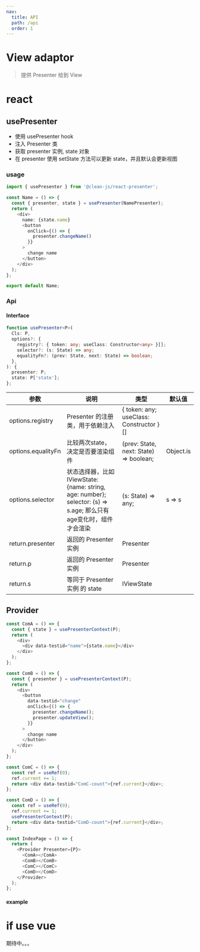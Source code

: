 ```yaml
---
nav:
  title: API
  path: /api
  order: 1
---
```


# View adaptor

> 提供 Presenter 给到 View

# react

## usePresenter

- 使用 usePresenter hook
- 注入 Presenter 类
- 获取 presenter 实例, state 对象
- 在 presenter 使用 setState 方法可以更新 state，并且默认会更新视图

### usage

```typescript | pure
import { usePresenter } from '@clean-js/react-presenter';

const Name = () => {
  const { presenter, state } = usePresenter(NamePresenter);
  return (
    <div>
      name: {state.name}
      <button 
        onClick={() => {
          presenter.changeName()
        }}
      >
        change name
      </button>
    </div>
  );
};

export default Name;
```

### Api

#### Interface

```typescript | pure
function usePresenter<P>(
  Cls: P,
  options?: {
    registry?: { token: any; useClass: Constructor<any> }[];
    selector?: (s: State) => any;
    equalityFn?: (prev: State, next: State) => boolean;
  },
): {
  presenter: P;
  state: P['state'];
};
```

| 参数               | 说明                              | 类型                                         | 默认值 |
| ------------------ | --------------------------------- | -------------------------------------------- | ------ |
| options.registry   | Presenter 的注册类，用于依赖注入  | { token: any; useClass: Constructor<any> }[] |        |
| options.equalityFn   | 比较两次state，决定是否要渲染组件 | (prev: State, next: State) => boolean; |     Object.is   |
| options.selector   | 状态选择器，比如IViewState: {name: string, age: number};  selector: (s) => s.age; 那么只有age变化时，组件才会渲染   | (s: State) => any; |    s => s    |
| return.presenter   | 返回的 Presenter 实例             | Presenter                                    |        |
| return.p   | 返回的 Presenter 实例             | Presenter                                    |        |
| return.s       | 等同于 Presenter 实例 的 state          | IViewState                            |        |

## Provider

```typescript | pure
const ComA = () => {
  const { state } = usePresenterContext(P);
  return (
    <div>
      <div data-testid="name">{state.name}</div>
    </div>
  );
};

const ComB = () => {
  const { presenter } = usePresenterContext(P);
  return (
    <div>
      <button
        data-testid="change"
        onClick={() => {
          presenter.changeName();
          presenter.updateView();
        }}
      >
        change name
      </button>
    </div>
  );
};

const ComC = () => {
  const ref = useRef(0);
  ref.current += 1;
  return <div data-testid="ComC-count">{ref.current}</div>;
};

const ComD = () => {
  const ref = useRef(0);
  ref.current += 1;
  usePresenterContext(P);
  return <div data-testid="ComD-count">{ref.current}</div>;
};

const IndexPage = () => {
  return (
    <Provider Presenter={P}>
      <ComA></ComA>
      <ComB></ComB>
      <ComC></ComC>
      <ComD></ComD>
    </Provider>
  );
};
```

#### example

<code src="../demos/provider/index.tsx"></code>

# if use vue

期待中。。。

